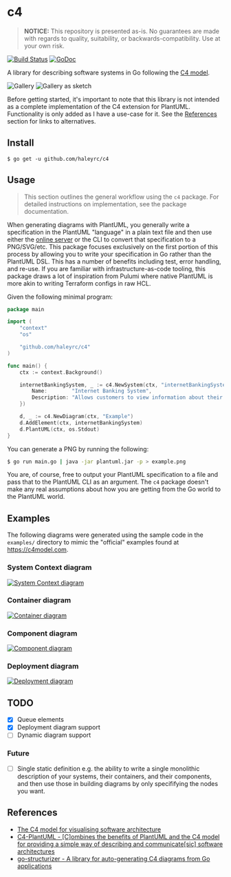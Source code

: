 # c4

> **NOTICE:** This repository is presented as-is. No guarantees are made with regards to quality, suitability, or backwards-compatibility. Use at your own risk.

[![Build Status](https://github.com/haleyrc/c4/actions/workflows/go.yml/badge.svg?branch=main)](https://github.com/haleyrc/c4/actions?query=branch%3Amain)
[![GoDoc](https://pkg.go.dev/badge/github.com/haleyrc/c4?status.svg)](https://pkg.go.dev/github.com/haleyrc/c4?tab=doc)

A library for describing software systems in Go following the [C4 model](https://c4model.com/).

![Gallery](./docs/Gallery.png)
![Gallery as sketch](./docs/Sketch.png)

Before getting started, it's important to note that this library is not intended as a complete implementation of the C4 extension for PlantUML. Functionality is only added as I have a use-case for it. See the [References](#references) section for links to alternatives.

## Install

```
$ go get -u github.com/haleyrc/c4
```

## Usage

> This section outlines the general workflow using the `c4` package. For detailed instructions on implementation, see the package documentation.

When generating diagrams with PlantUML, you generally write a specification in
the PlantUML "language" in a plain text file and then use either the [online server](https://www.plantuml.com/plantuml/) or the CLI to convert that specification to a PNG/SVG/etc. This package focuses exclusively on the first portion of this process by allowing you to write your specification in Go rather than the PlantUML DSL. This has a number of benefits including test, error handling, and re-use. If you are familiar with infrastructure-as-code tooling, this package draws a lot of inspiration from Pulumi where native PlantUML is more akin to writing Terraform configs in raw HCL.


Given the following minimal program:

```go
package main

import (
	"context"
	"os"

	"github.com/haleyrc/c4"
)

func main() {
	ctx := context.Background()

	internetBankingSystem, _ := c4.NewSystem(ctx, "internetBankingSystem", c4.SystemArgs{
		Name:        "Internet Banking System",
		Description: "Allows customers to view information about their bank accounts and make payments.",
	})

	d, _ := c4.NewDiagram(ctx, "Example")
	d.AddElement(ctx, internetBankingSystem)
	d.PlantUML(ctx, os.Stdout)
}
```

You can generate a PNG by running the following:

```bash
$ go run main.go | java -jar plantuml.jar -p > example.png
```

You are, of course, free to output your PlantUML specification to a file and pass that to the PlantUML CLI as an argument. The `c4` package doesn't make any real assumptions about how you are getting from the Go world to the PlantUML world.

## Examples

The following diagrams were generated using the sample code in the `examples/` directory to mimic the "official" examples found at https://c4model.com.

### System Context diagram

[![System Context diagram](./docs/Systems%20Context.png)](https://c4model.com/#SystemContextDiagram)

### Container diagram

[![Container diagram](./docs/Containers.png)](https://c4model.com/#ContainerDiagram)

### Component diagram

[![Component diagram](./docs/Components.png)](https://c4model.com/#ComponentDiagram)

### Deployment diagram

[![Deployment diagram](./docs/Deployment%20Diagram.png)](https://c4model.com/#DeploymentDiagram)

## TODO

- [X] Queue elements
- [X] Deployment diagram support
- [ ] Dynamic diagram support

### Future

- [ ] Single static definition e.g. the ability to write a single monolithic description of your systems, their containers, and their components, and then use those in building diagrams by only specififying the nodes you want.

## References

- [The C4 model for visualising software architecture](https://c4model.com/)
- [C4-PlantUML - [C]ombines the benefits of PlantUML and the C4 model for providing a simple way of describing and communicate[sic] software architectures](https://github.com/plantuml-stdlib/C4-PlantUML)
- [go-structurizer - A library for auto-generating C4 diagrams from Go applications](https://github.com/krzysztofreczek/go-structurizr)
